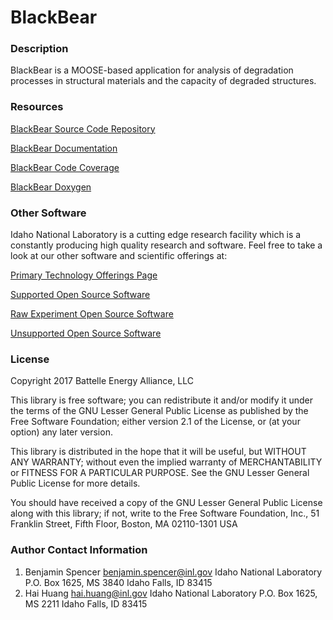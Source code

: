 BlackBear
=====

### Description
BlackBear is a MOOSE-based application for analysis of degradation processes in structural materials and the capacity of degraded structures.

### Resources
[BlackBear Source Code Repository](https://github.com/idaholab/blackbear)

[BlackBear Documentation](http://mooseframework.org/blackbear/)

[BlackBear Code Coverage](http://mooseframework.org/blackbear/docs/coverage/)

[BlackBear Doxygen](http://mooseframework.org/blackbear/docs/doxygen/)

### Other Software
Idaho National Laboratory is a cutting edge research facility which is a constantly producing high quality research and software. Feel free to take a look at our other software and scientific offerings at:

[Primary Technology Offerings Page](https://www.inl.gov/inl-initiatives/technology-deployment)

[Supported Open Source Software](https://github.com/idaholab)

[Raw Experiment Open Source Software](https://github.com/IdahoLabResearch)

[Unsupported Open Source Software](https://github.com/IdahoLabCuttingBoard)

### License
Copyright 2017 Battelle Energy Alliance, LLC

This library is free software; you can redistribute it and/or
modify it under the terms of the GNU Lesser General Public
License as published by the Free Software Foundation; either
version 2.1 of the License, or (at your option) any later version.

This library is distributed in the hope that it will be useful,
but WITHOUT ANY WARRANTY; without even the implied warranty of
MERCHANTABILITY or FITNESS FOR A PARTICULAR PURPOSE.  See the GNU
Lesser General Public License for more details.

You should have received a copy of the GNU Lesser General Public
License along with this library; if not, write to the Free Software
Foundation, Inc., 51 Franklin Street, Fifth Floor, Boston, MA  02110-1301  USA

### Author Contact Information
1. Benjamin Spencer
   benjamin.spencer@inl.gov
   Idaho National Laboratory
   P.O. Box 1625, MS 3840
   Idaho Falls, ID 83415
2. Hai Huang
   hai.huang@inl.gov
   Idaho National Laboratory
   P.O. Box 1625, MS 2211
   Idaho Falls, ID 83415
